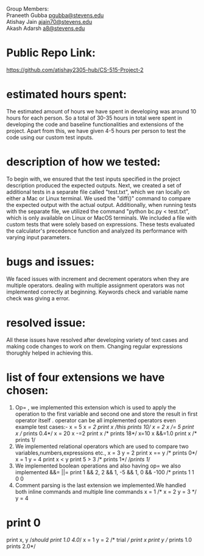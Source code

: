 Group Members: <br>
Praneeth Gubba pgubba@stevens.edu <br>
Atishay Jain ajain70@stevens.edu <br>
Akash Adarsh a8@stevens.edu <br>

# Public Repo Link: <br>
https://github.com/atishay2305-hub/CS-515-Project-2 <br>

# estimated hours spent: <br>
The estimated amount of hours we have spent in developing was around 10 hours for each person. So a total of 30-35 hours in total were spent in developing the code and baseline functionalities and extensions of the project. Apart from this, we have given 4-5 hours per person to test the code using our custom test inputs.

# description of how we tested: <br>
To begin with, we ensured that the test inputs specified in the project description produced the expected outputs. Next, we created a set of additional tests in a separate file called "test.txt", which we ran locally on either a Mac or Linux terminal. We used the "diff()" command to compare the expected output with the actual output. Additionally, when running tests with the separate file, we utilized the command "python bc.py < test.txt", which is only available on Linux or MacOS terminals. We included a file with custom tests that were solely based on expressions. These tests evaluated the calculator's precedence function and analyzed its performance with varying input parameters.

# bugs and issues: <br>
We faced issues with increment and decrement operators when they are multiple operators. dealing with multiple assignment operators was not implemented correctly at beginning. Keywords check and variable name check was giving a error.

# resolved issue: <br>
All these issues have resolved after developing variety of text cases and making code changes to work on them. Changing regular expressions thorughly helped in achieving this.

# list of four extensions we have chosen: <br>

1) Op= , we implemented this extension which is used to apply the operation to the first variable and second one and store the result in first operator itself . operator can be all implemented operators even
example test cases:-
x = 5
x *= 2
print x
/*this prints 10*/
x = 2
x /= 5
print x
/* prints 0.4*/
x = 20
x -=2
print x
/* prints 18*/
x=10
x &&=1.0
print x
/* prints 1/
2) We implemented relational operators which are used to compare two variables,numbers,expressions etc.,
x = 3
y = 2
print x == y
/* prints 0*/
x = 1
y = 4
print x < y
print 5 > 3
/* prints 1*/
/*prints 1*/
3) We implemented boolean operations and also having op= we also implemented &&= ||=
print 1 && 2, 2 && 1, -5 && 1, 0 && -100
/* prints 1 1 0 0
4) Comment parsing is the last extension we implemented.We handled both inline commands and multiple line commands
x = 1
/* 
x = 2
y = 3
*/
y = 4
# print 0
print x, y
/*should print 1.0 4.0*/
x = 1
y = 2
/*
trial 
*/
print x 
print y
/* prints 1.0 
prints 2.0*/
